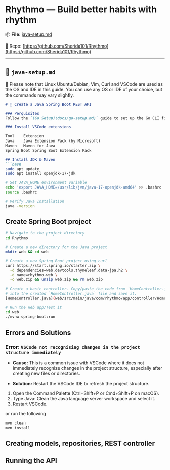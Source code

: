 # Rhythmo — Build better habits with rhythm

📦 **File:** [java-setup.md](https://github.com/Sherida101/Rhythmo/docs/md/java-setup.md)

🔗 Repo: [https://github.com/Sherida101/Rhythmo](https://github.com/Sherida101/Rhythmo)

---

## 📗 `java-setup.md`

📌  Please note that Linux Ubuntu/Debian, Vim, Curl and VSCode are used as the OS and IDE in this guide. You can use any OS or IDE of your choice, but the commands may vary slightly.

```markdown
# 📗 Create a Java Spring Boot REST API

### Perquisites
Follow the `[Go Setup](docs/go-setup.md)` guide to set up the Go CLI first.

### Install VSCode extensions

Tool	Extension
Java	Java Extension Pack (by Microsoft)
Maven	Maven for Java
Spring Boot	Spring Boot Extension Pack

## Install JDK & Maven
```bash
sudo apt update
sudo apt install openjdk-17-jdk

# Set JAVA_HOME environment variable
echo 'export JAVA_HOME=/usr/lib/jvm/java-17-openjdk-amd64' >> .bashrc
source .bashrc

# Verify Java Installation
java -version
```

## Create Spring Boot project
```bash
# Navigate to the project directory
cd Rhythmo

# Create a new directory for the Java project
mkdir web && cd web

# Create a new Spring Boot project using curl
curl https://start.spring.io/starter.zip \
  -d dependencies=web,devtools,thymeleaf,data-jpa,h2 \
  -d name=rhythmo-web \
  -o web.zip && unzip web.zip && rm web.zip

# Create a basic controller. Copy/paste the code from `HomeController.java` below
# into the created `HomeController.java` file and save it.
[HomeController.java](web/src/main/java/com/rhythmo/app/controller/HomeController.java)

# Run the Web app/Test it
cd web
./mvnw spring-boot:run
```
## Errors and Solutions
### Error: `VSCode not recognising changes in the project structure immediately`
- **Cause:** This is a common issue with VSCode where it does not immediately recognize changes in the project structure, especially after creating new files or directories.

- **Solution:**  Restart the VSCode IDE to refresh the project structure.

1. Open the Command Palette (Ctrl+Shift+P or Cmd+Shift+P on macOS).
2. Type Java: Clean the Java language server workspace and select it.
3. Restart VSCode.

or run the following
```bash
mvn clean
mvn install
```
## Creating models, repositories, REST controller

## Running the API
